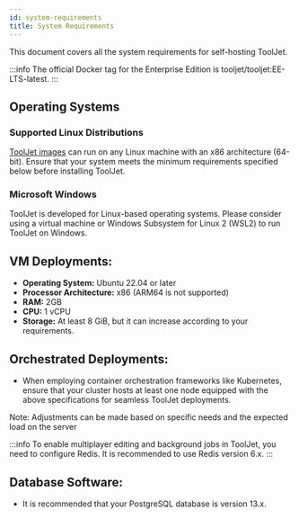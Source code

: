 ```yaml
---
id: system-requirements
title: System Requirements 
---
```


This document covers all the system requirements for self-hosting ToolJet. 

:::info
The official Docker tag for the Enterprise Edition is tooljet/tooljet:EE-LTS-latest.
:::

<div style={{paddingTop:'24px', paddingBottom:'24px'}}>

## Operating Systems

### Supported Linux Distributions

[ToolJet images](https://hub.docker.com/r/tooljet/tooljet/tags) can run on any Linux machine with an x86 architecture (64-bit). Ensure that your system meets the minimum requirements specified below before installing ToolJet.

### Microsoft Windows

ToolJet is developed for Linux-based operating systems. Please consider using a virtual machine or Windows Subsystem for Linux 2 (WSL2) to run ToolJet on Windows.

</div>

<div style={{paddingTop:'24px', paddingBottom:'24px'}}>

## VM Deployments:

- **Operating System:** Ubuntu 22.04 or later
- **Processor Architecture:** x86 (ARM64 is not supported)
- **RAM:** 2GB
- **CPU:** 1 vCPU
- **Storage:** At least 8 GiB, but it can increase according to your requirements.

</div>

<div style={{paddingTop:'24px', paddingBottom:'24px'}}>

## Orchestrated Deployments:

- When employing container orchestration frameworks like Kubernetes, ensure that your cluster hosts at least one node equipped with the above specifications for seamless ToolJet deployments.

Note: Adjustments can be made based on specific needs and the expected load on the server

:::info
To enable multiplayer editing and background jobs in ToolJet, you need to configure Redis. It is recommended to use Redis version 6.x.
:::

</div>

<div style={{paddingTop:'24px', paddingBottom:'24px'}}>

## Database Software:

- It is recommended that your PostgreSQL database is version 13.x.

</div>